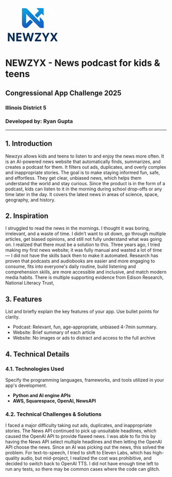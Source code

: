 ![](https://github.com/RYbread0/newzyx/blob/7daf2f6cb1ca0c91f1bdb8fa4e8368d07e995b62/newzyx_logo.png)

# NEWZYX - News podcast for kids & teens

## Congressional App Challenge 2025

### Illinois District 5

### Developed by: Ryan Gupta

---

## 1. Introduction

Newzyx allows kids and teens to listen to and enjoy the news more often. It is an AI-powered news website that automatically finds, summarizes, and creates a podcast for them. It filters out ads, duplicates, and overly complex and inappropriate stories. The goal is to make staying informed fun, safe, and effortless. They get clear, unbiased news, which helps them understand the world and stay curious. Since the product is in the form of a podcast, kids can listen to it in the morning during school drop-offs or any time later in the day. It covers the latest news in areas of science, space, geography, and history.

## 2. Inspiration

I struggled to read the news in the mornings. I thought it was boring, irrelevant, and a waste of time. I didn't want to sit down, go through multiple articles, get biased opinions, and still not fully understand what was going on. I realized that there must be a solution to this. Three years ago, I tried making my first news website; it was fully manual and wasted a lot of time — I did not have the skills back then to make it automated. Research has proven that podcasts and audiobooks are easier and more engaging to consume, fits into everyone's daily routine, build listening and comprehension skills, are more accessible and inclusive, and match modern media habits. There is multiple supporting evidence from Edison Research, National Literacy Trust,

## 3. Features

List and briefly explain the key features of your app. Use bullet points for clarity.

*   Podcast: Relevant, fun, age-appropriate, unbiased 4-7min summary.
*   Website: Brief summary of each article
*   Website: No images or ads to distract and access to the full archive

## 4. Technical Details

### 4.1. Technologies Used

Specify the programming languages, frameworks, and tools utilized in your app's development.

*   **Python and AI engine APIs**
*   **AWS, Squarespace, OpenAI, NewsAPI**

### 4.2. Technical Challenges & Solutions

I faced a major difficulty taking out ads, duplicates, and inappropriate stories. The News API continued to pick up unsuitable headlines, which caused the OpenAI API to provide flawed news. I was able to fix this by having the News API select multiple headlines and then letting the OpenAI API choose the news. Since an AI was picking out the news, this solved the problem. For text-to-speech, I tried to shift to Eleven Labs, which has high-quality audio, but mid-project, I realized the cost was prohibitive, and decided to switch back to OpenAI TTS. I did not have enough time left to run any tests, so there may be common cases where the code can glitch.

